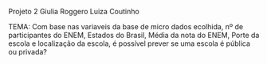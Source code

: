Projeto 2 
Giulia Roggero
Luiza Coutinho

TEMA:
Com base nas variaveis da base de micro dados ecolhida, nº de participantes do ENEM, Estados do Brasil, Média da nota do ENEM, Porte da escola e localização da escola, é possível prever se uma escola é pública ou privada?